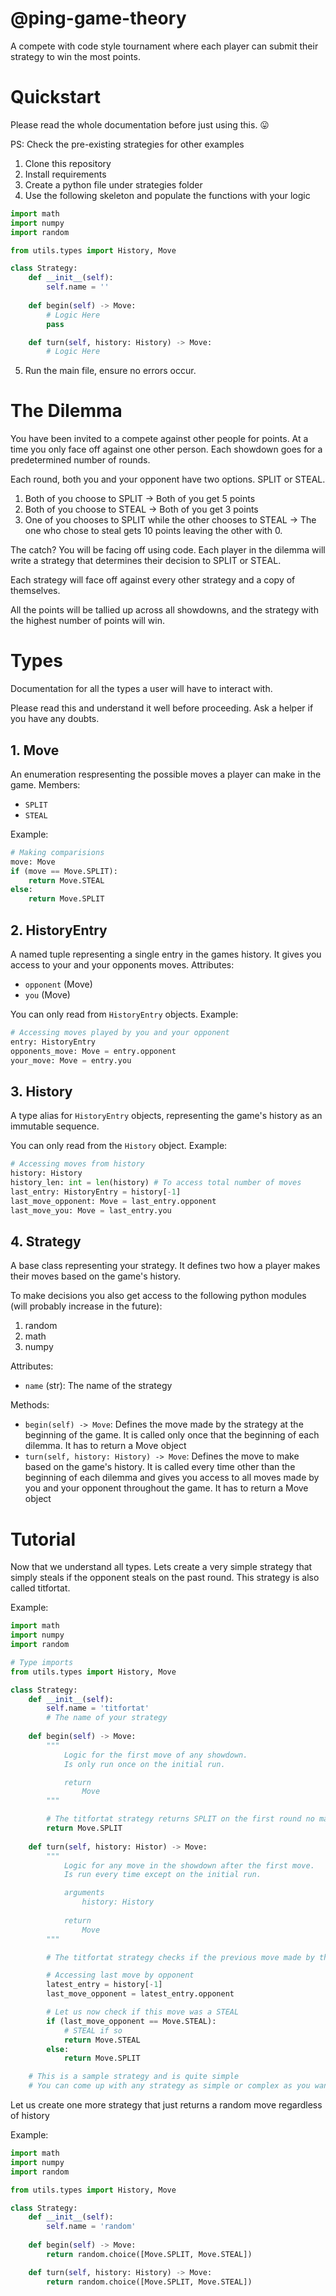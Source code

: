 # @ping-game-theory

A compete with code style tournament where each player can submit their strategy to win the most points.

# Quickstart

Please read the whole documentation before just using this. 😛

PS: Check the pre-existing strategies for other examples

1. Clone this repository
2. Install requirements
3. Create a python file under strategies folder
4. Use the following skeleton and populate the functions with your logic

```py
import math
import numpy
import random

from utils.types import History, Move

class Strategy:
    def __init__(self):
        self.name = ''
  
    def begin(self) -> Move:
        # Logic Here
        pass

    def turn(self, history: History) -> Move:
        # Logic Here
```

5. Run the main file, ensure no errors occur.

# The Dilemma

You have been invited to a compete against other people for points. At a time you only face off against one other person. Each showdown goes for a predetermined number of rounds.

Each round, both you and your opponent have two options. SPLIT or STEAL.

1. Both of you choose to SPLIT -> Both of you get 5 points
2. Both of you choose to STEAL -> Both of you get 3 points
3. One of you chooses to SPLIT while the other chooses to STEAL -> The one who chose to steal gets 10 points leaving the other with 0.

The catch? You will be facing off using code. Each player in the dilemma will write a strategy that determines their decision to SPLIT or STEAL.

Each strategy will face off against every other strategy and a copy of themselves.

All the points will be tallied up across all showdowns, and the strategy with the highest number of points will win.

# Types

Documentation for all the types a user will have to interact with.

Please read this and understand it well before proceeding. Ask a helper if you have any doubts.

## 1. Move

An enumeration respresenting the possible moves a player can make in the game.
Members:
- `SPLIT`
- `STEAL`

Example:

```py
# Making comparisions
move: Move
if (move == Move.SPLIT):
    return Move.STEAL
else:
    return Move.SPLIT
```

## 2. HistoryEntry

A named tuple representing a single entry in the games history. It gives you access to your and your opponents moves.
Attributes:
- `opponent` (Move)
- `you` (Move)

You can only read from `HistoryEntry` objects.
Example:

```py
# Accessing moves played by you and your opponent
entry: HistoryEntry
opponents_move: Move = entry.opponent
your_move: Move = entry.you
```

## 3. History

A type alias for `HistoryEntry` objects, representing the game's history as an immutable sequence.

You can only read from the `History` object.
Example:

```py
# Accessing moves from history
history: History
history_len: int = len(history) # To access total number of moves
last_entry: HistoryEntry = history[-1]
last_move_opponent: Move = last_entry.opponent
last_move_you: Move = last_entry.you
```

## 4. Strategy

A base class representing your strategy. It defines two how a player makes their moves based on the game's history.

To make decisions you also get access to the following python modules (will probably increase in the future):

1. random
2. math
3. numpy

Attributes:
- `name` (str): The name of the strategy

Methods:
- `begin(self) -> Move`: Defines the move made by the strategy at the beginning of the game. It is called only once that the beginning of each dilemma. It has to return a Move object
- `turn(self, history: History) -> Move`: Defines the move to make based on the game's history. It is called every time other than the beginning of each dilemma and gives you access to all moves made by you and your opponent throughout the game. It has to return a Move object

# Tutorial

Now that we understand all types. Lets create a very simple strategy that simply steals if the opponent steals on the past round. This strategy is also called titfortat.

Example:

```py
import math
import numpy
import random

# Type imports
from utils.types import History, Move

class Strategy:
    def __init__(self):
        self.name = 'titfortat'
        # The name of your strategy
  
    def begin(self) -> Move:
        """
            Logic for the first move of any showdown.
            Is only run once on the initial run.

            return
                Move
        """

        # The titfortat strategy returns SPLIT on the first round no matter what
        return Move.SPLIT
  
    def turn(self, history: Histor) -> Move:
        """
            Logic for any move in the showdown after the first move.
            Is run every time except on the initial run.

            arguments
                history: History
        
            return
                Move
        """

        # The titfortat strategy checks if the previous move made by the opponent was a STEAL and if so, STEALS otherwise it always SPLITS

        # Accessing last move by opponent
        latest_entry = history[-1]
        last_move_opponent = latest_entry.opponent

        # Let us now check if this move was a STEAL
        if (last_move_opponent == Move.STEAL):
            # STEAL if so
            return Move.STEAL
        else:
            return Move.SPLIT

    # This is a sample strategy and is quite simple
    # You can come up with any strategy as simple or complex as you want.
```

Let us create one more strategy that just returns a random move regardless of history

Example:

```py
import math
import numpy
import random

from utils.types import History, Move

class Strategy:
    def __init__(self):
        self.name = 'random'
  
    def begin(self) -> Move:
        return random.choice([Move.SPLIT, Move.STEAL])

    def turn(self, history: History) -> Move:
        return random.choice([Move.SPLIT, Move.STEAL])
```
